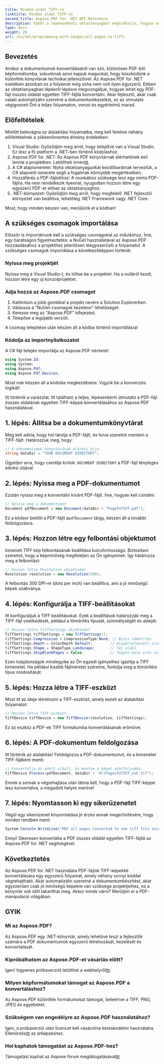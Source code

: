 ```yaml
---
title: Minden oldal TIFF-re
linktitle: Minden oldal TIFF-re
second_title: Aspose.PDF for .NET API Reference
description: Ebből a lépésenkénti oktatóanyagból megtudhatja, hogyan konvertálhat PDF-fájl összes oldalát TIFF-formátumba az Aspose.PDF for .NET használatával. Egyszerű és hatékony dokumentumkezelés.
type: docs
weight: 20
url: /hu/net/programming-with-images/all-pages-to-tiff/
---
```

## Bevezetés

Amikor a dokumentumok konvertálásáról van szó, különösen PDF-ből képformátumba, sokunknak azon kapjuk magunkat, hogy küszködünk a különféle könyvtárak technikai jellemzőivel. Az Aspose.PDF for .NET esetében azonban ez a folyamat még soha nem volt ilyen egyszerű. Ebben az oktatóanyagban lépésről lépésre megvizsgáljuk, hogyan lehet egy PDF-fájl összes oldalát egyetlen TIFF-fájllá konvertálni. Akár fejlesztő, akár csak valaki automatizálni szeretné a dokumentumkezelést, ez az útmutató végigvezeti Önt a teljes folyamaton, vonzó és egyértelmű marad.

## Előfeltételek

Mielőtt belevágna az átalakítási folyamatba, meg kell felelnie néhány előfeltételnek a zökkenőmentes élmény érdekében:

1. Visual Studio: Győződjön meg arról, hogy telepítve van a Visual Studio. Ez lesz a fő platform a .NET-ben történő kódoláshoz.
2.  Aspose.PDF for .NET: Az Aspose.PDF könyvtárnak elérhetőnek kell lennie a projektben. Letöltheti innen[itt](https://releases.aspose.com/pdf/net/).
3. A C# alapismeretei: Noha oktatóanyagunkat kezdőbarátnak terveztük, a C# alapvető ismerete segít a fogalmak könnyebb megértésében.
4. Hozzáférés a PDF-fájlokhoz: A munkához szüksége lesz egy minta PDF-fájlra. Ha nem rendelkezik ilyennel, nyugodtan hozzon létre egy egyszerű PDF-et ehhez az oktatóanyaghoz.
5. .NET-környezet: Győződjön meg arról, hogy megfelelő .NET fejlesztői környezet van beállítva, lehetőleg .NET Framework vagy .NET Core.

Most, hogy minden készen van, merüljünk el a kódban!

## A szükséges csomagok importálása

Először is importálnunk kell a szükséges csomagokat az induláshoz. Íme, egy barátságos figyelmeztetés: a NuGet használatával az Aspose.PDF hozzáadásához a projekthez jelentősen leegyszerűsíti a folyamatot. A szükséges csomagok importálása a következőképpen történik:

### Nyissa meg projektjét

Nyissa meg a Visual Studio-t, és töltse be a projektet. Ha a nulláról kezdi, hozzon létre egy új konzolprojektet.

### Adja hozzá az Aspose.PDF csomagot

1. Kattintson a jobb gombbal a projekt nevére a Solution Explorerben.
2. Válassza a "NuGet-csomagok kezelése" lehetőséget.
3. Keresse meg az "Aspose.PDF" kifejezést.
4. Telepítse a legújabb verziót.

A csomag telepítése után készen áll a kódba történő importálásra!

### Kódolja az importnyilatkozatot

A C# fájl tetején importálja az Aspose.PDF névteret:

```csharp
using System.IO;
using System;
using Aspose.Pdf;
using Aspose.Pdf.Devices;
```

Most már készen áll a kódolás megkezdésére. Vigyük be a konverziós logikát!

Itt történik a varázslat. Itt található a teljes, lépésenkénti útmutató a PDF-fájl összes oldalának egyetlen TIFF-képpé konvertálásához az Aspose.PDF használatával.

## 1. lépés: Állítsa be a dokumentumkönyvtárat

Meg kell adnia, hogy hol tárolja a PDF-fájlt, és hova szeretné menteni a TIFF-fájlt. Határozzuk meg, hogy:

```csharp
// A dokumentumok könyvtárának elérési útja.
string dataDir = "YOUR DOCUMENT DIRECTORY";
```

 Ügyeljen arra, hogy cserélje ki`YOUR DOCUMENT DIRECTORY` a PDF-fájl tényleges elérési útjával.

## 2. lépés: Nyissa meg a PDF-dokumentumot

Ezután nyissa meg a konvertálni kívánt PDF-fájlt. Íme, hogyan kell csinálni:

```csharp
// Nyissa meg a dokumentumot
Document pdfDocument = new Document(dataDir + "PageToTIFF.pdf");
```

 Ez a kódsor betölti a PDF-fájlt a`pdfDocument` tárgy, készen áll a további feldolgozásra.

## 3. lépés: Hozzon létre egy felbontási objektumot

kimeneti TIFF kép felbontásának beállítása kulcsfontosságú. Biztosítani szeretné, hogy a képminőség megfeleljen az Ön igényeinek. Így határozza meg a felbontást:

```csharp
// Hozzon létre Resolution objektumot
Resolution resolution = new Resolution(300);
```

A felbontás 300 DPI-re (dots per inch) van beállítva, ami a jó minőségű képek szabványa.

## 4. lépés: Konfigurálja a TIFF-beállításokat

Itt konfiguráljuk a TIFF beállításokat. Ezek a beállítások határozzák meg a TIFF-fájl viselkedését, például a tömörítés típusát, színmélységét és alakját:

```csharp
// Hozzon létre TiffSettings objektumot
TiffSettings tiffSettings = new TiffSettings();
tiffSettings.Compression = CompressionType.None; // Nincs tömörítés
tiffSettings.Depth = ColorDepth.Default;        // Alapértelmezett színmélység
tiffSettings.Shape = ShapeType.Landscape;       // Táj alakú
tiffSettings.SkipBlankPages = false;            // Tegyen bele üres oldalakat
```

Ezen tulajdonságok mindegyike az Ön egyedi igényeihez igazítja a TIFF kimenetet. Ha például kisebb fájlméretet szeretne, fontolja meg a tömörítési típus módosítását.

## 5. lépés: Hozza létre a TIFF-eszközt

Most itt az ideje létrehozni a TIFF-eszközt, amely kezeli az átalakítási folyamatot:

```csharp
// Hozzon létre TIFF-eszközt
TiffDevice tiffDevice = new TiffDevice(resolution, tiffSettings);
```

Ez az eszköz a PDF-ek TIFF formátumba konvertálásának erőműve.

## 6. lépés: A PDF-dokumentum feldolgozása

Itt történik az átalakítás! Feldolgozza a PDF-dokumentumot, és a kimenetet TIFF-fájlként menti:

```csharp
// Konvertálja az adott oldalt, és mentse a képet adatfolyamba
tiffDevice.Process(pdfDocument, dataDir + "AllPagesToTIFF_out.tif");
```

Ennek a sornak a végrehajtása után látnia kell, hogy a PDF-fájl TIFF-képpé lesz konvertálva, a megadott helyre mentve!

## 7. lépés: Nyomtasson ki egy sikerüzenetet

Végül egy sikerüzenet kinyomtatása jó érzés annak megerősítésére, hogy minden rendben ment:

```csharp
System.Console.WriteLine("PDF all pages converted to one tiff file successfully!");
```

Ennyi! Sikeresen konvertálta a PDF összes oldalát egyetlen TIFF-fájllá az Aspose.PDF for .NET segítségével.

## Következtetés

Az Aspose.PDF for .NET használata PDF-fájlok TIFF-képekké konvertálására egy egyszerű folyamat, amely néhány sornyi kóddal végrehajtható. Akár automatizálni szeretné a dokumentumkészítést, akár egyszerűen csak jó minőségű képekre van szüksége projektjeihez, ez a könyvtár sok időt takaríthat meg. Akkor minek várni? Merüljön el a PDF-manipuláció világában.

## GYIK

### Mi az Aspose.PDF?
Az Aspose.PDF egy .NET-könyvtár, amely lehetővé teszi a fejlesztők számára a PDF dokumentumok egyszerű létrehozását, kezelését és konvertálását.

### Kipróbálhatom az Aspose.PDF-et vásárlás előtt?
 Igen! Ingyenes próbaverziót letölthet a webhelyről[itt](https://releases.aspose.com/).

### Milyen képformátumokat támogat az Aspose.PDF a konvertáláshoz?
Az Aspose.PDF különféle formátumokat támogat, beleértve a TIFF, PNG, JPEG és egyebeket.

### Szükségem van engedélyre az Aspose.PDF használatához?
 Igen, a próbaverzió után licencet kell vásárolnia kereskedelmi használatra. Ellenőrzés[itt](https://purchase.aspose.com/) az árképzéshez.

### Hol kaphatok támogatást az Aspose.PDF-hez?
 Támogatást kaphat az Aspose fórum meglátogatásával[itt](https://forum.aspose.com/c/pdf/10).